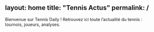 
layout: home
title: "Tennis Actus"
permalink: /
---

Bienvenue sur Tennis Daily ! Retrouvez ici toute l’actualité du tennis : tournois, joueurs, analyses.
